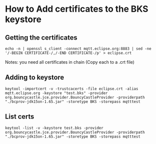 # How to Add certificates to the BKS keystore

## Getting the certificates

```echo -n | openssl s_client -connect mqtt.eclipse.org:8883 | sed -ne '/-BEGIN CERTIFICATE-/,/-END CERTIFICATE-/p' > eclipse.crt```

Notes: you need all certificates in chain (Copy each to a .crt file)

## Adding to keystore

```keytool -importcert -v -trustcacerts -file eclipse.crt -alias mqtt.eclipse.org -keystore "test.bks" -provider org.bouncycastle.jce.provider.BouncyCastleProvider -providerpath "./bcprov-jdk15on-1.65.jar" -storetype BKS -storepass mqtttest```

## List certs

```keytool -list -v -keystore test.bks -provider org.bouncycastle.jce.provider.BouncyCastleProvider -providerpath "./bcprov-jdk15on-1.65.jar" -storetype BKS -storepass mqtttest```

